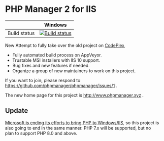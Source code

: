 PHP Manager 2 for IIS
=====================

|              | Windows |
|:------------:|:-------:|
| Build status | [![Build status](https://img.shields.io/appveyor/ci/lextm/phpmanager/master.svg?label=appveyor&style=flat-square)](https://ci.appveyor.com/project/lextm/phpmanager) |

New Attempt to fully take over the old project on [CodePlex](http://phpmanager.codeplex.com),

* Fully automated build process on AppVeyor.
* Trustable MSI installers with IIS 10 support.
* Bug fixes and new features if needed.
* Organize a group of new maintainers to work on this project.

If you want to join, please respond to https://github.com/phpmanager/phpmanager/issues/1 .

The new home page for this project is http://www.phpmanager.xyz .

Update
------
[Microsoft is ending its efforts to bring PHP to Windows/IIS](https://news-web.php.net/php.internals/110907), so this project is also going to end in the same manner. PHP 7.x will be supported, but no plan to support PHP 8.0 and above.
